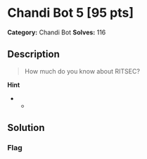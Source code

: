 # Chandi Bot 5 [95 pts]

**Category:** Chandi Bot
**Solves:** 116

## Description
>How much do you know about RITSEC?

**Hint**
* -

## Solution

### Flag

